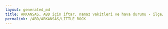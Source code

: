 ```yaml
---
layout: generated_md
title: ARKANSAS, ABD için iftar, namaz vakitleri ve hava durumu - ilçe/eyalet seç
permalink: /ABD/ARKANSAS/LITTLE ROCK
---
```


<script type="text/javascript">
  var country = ABD;
  var city = ARKANSAS;
  var state = LITTLE ROCK;
  var lat = 72;
  var lon = 21;
</script>

